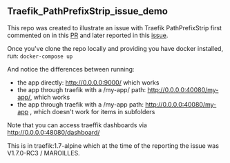 Traefik_PathPrefixStrip_issue_demo
---

This repo was created to illustrate an issue with Traefik PathPrefixStrip first commented on in this [PR](https://github.com/containous/traefik/pull/3631#issuecomment-412660594) and later reported in this [issue](https://github.com/containous/traefik/issues/3852).

Once you've clone the repo locally and providing you have docker installed, run: ```docker-compose up```

And notice the differences between running:
* the app directly: http://0.0.0.0:9000/ which works
* the app through traefik with a /my-app/ path: http://0.0.0.0:40080/my-app/, which works
* the app through traefik with a /my-app path: http://0.0.0.0:40080/my-app , which doesn't work for items in subfolders

Note that you can access traeffik dashboards via http://0.0.0.0:48080/dashboard/

This is in traefik:1.7-alpine which at the time of the reporting the issue was V1.7.0-RC3 / MAROILLES.



